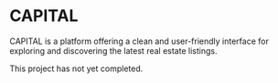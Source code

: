 # CAPITAL

CAPITAL is a platform offering a clean and user-friendly interface for exploring and discovering the latest real estate listings.

This project has not yet completed.
